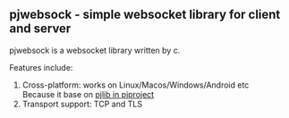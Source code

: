 pjwebsock - simple websocket library for client and server
------------------------------------------------------

pjwebsock is a websocket library written by c.

Features include:
1. Cross-platform: works on Linux/Macos/Windows/Android etc  
   Because it base on [pjlib in pjproject](https://github.com/pjsip/pjproject)
2. Transport support: TCP and TLS

